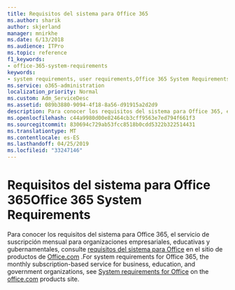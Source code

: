 ```yaml
---
title: Requisitos del sistema para Office 365
ms.author: sharik
author: skjerland
manager: mnirkhe
ms.date: 6/13/2018
ms.audience: ITPro
ms.topic: reference
f1_keywords:
- office-365-system-requirements
keywords:
- system requirements, user requirements,Office 365 System Requirements
ms.service: o365-administration
localization_priority: Normal
ms.custom: Adm_ServiceDesc
ms.assetid: 089b3880-9094-4f18-8a56-d91915a2d2d9
description: Para conocer los requisitos del sistema para Office 365, el servicio de suscripción mensual para organizaciones empresariales, educativas y gubernamentales, consulte requisitos del sistema para Office en el sitio de productos de office.com.
ms.openlocfilehash: c44a9980d00e82464cb3cff9563e7ed794f661f3
ms.sourcegitcommit: 830694c729ab53fcc8518b0cdd5322b322514431
ms.translationtype: MT
ms.contentlocale: es-ES
ms.lasthandoff: 04/25/2019
ms.locfileid: "33247146"
---
```

# <a name="office-365-system-requirements"></a><span data-ttu-id="02931-104">Requisitos del sistema para Office 365</span><span class="sxs-lookup"><span data-stu-id="02931-104">Office 365 System Requirements</span></span>

<span data-ttu-id="02931-105">Para conocer los requisitos del sistema para Office 365, el servicio de suscripción mensual para organizaciones empresariales, educativas y gubernamentales, consulte [requisitos del sistema para Office](http://go.microsoft.com/fwlink/?LinkID=626095&amp;clcid=0x409) en el sitio de productos de [Office.com](http://go.microsoft.com/fwlink/?LinkID=509817&amp;clcid=0x409) .</span><span class="sxs-lookup"><span data-stu-id="02931-105">For system requirements for Office 365, the monthly subscription-based service for business, education, and government organizations, see [System requirements for Office](http://go.microsoft.com/fwlink/?LinkID=626095&amp;clcid=0x409) on the [office.com](http://go.microsoft.com/fwlink/?LinkID=509817&amp;clcid=0x409) products site.</span></span> 
  


